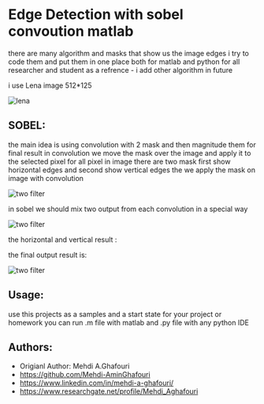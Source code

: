 Edge Detection with sobel convoution matlab
====================================
there are many algorithm and masks that show us the image edges i try to code them and put them in one place both for matlab and python for all researcher and student as a refrence - i add other algorithm in future

i use Lena image 512*125

![lena](https://github.com/Mehdi-AminGhafouri/University/blob/edge_detection/sobel/Lena.png)


SOBEL:
------
the main idea is using convolution with 2 mask and then magnitude them for final result
in convolution we move the mask over the image and apply it to the selected pixel for all pixel in image
there are two mask first show horizontal edges and second show vertical edges the we apply the mask on image with convolution

![two filter](https://github.com/Mehdi-AminGhafouri/University/blob/edge_detection/sobel/extra/sobel_two_filter.png)

in sobel we should mix two output from each convolution in a special way 

![two filter](https://github.com/Mehdi-AminGhafouri/University/blob/edge_detection/sobel/extra/sobel_mix_two_filter.png)


the horizontal and vertical result :



the final output result is:

![two filter](https://github.com/Mehdi-AminGhafouri/University/blob/edge_detection/sobel/extra/result.png)

Usage:
------
use this projects as a samples and a start state for your project or homework
you can run .m file with matlab and .py file with any python IDE




Authors:
--------
* Origianl Author: Mehdi A.Ghafouri
* https://github.com/Mehdi-AminGhafouri
* https://www.linkedin.com/in/mehdi-a-ghafouri/
* https://www.researchgate.net/profile/Mehdi_Aghafouri

